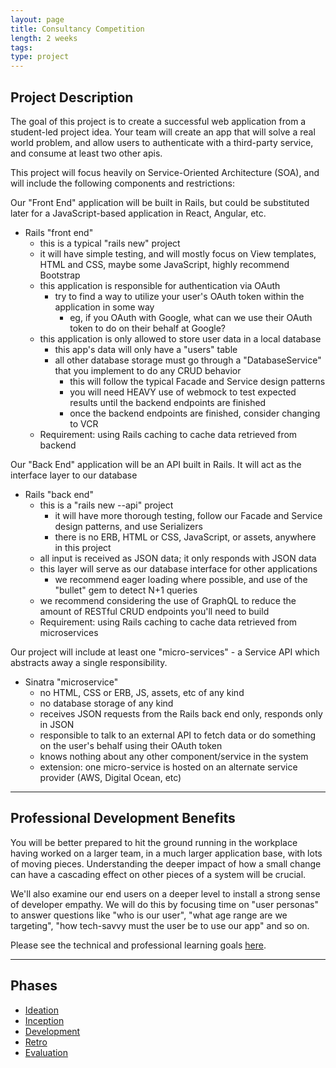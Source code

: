 ```yaml
---
layout: page
title: Consultancy Competition
length: 2 weeks
tags:
type: project
---
```


## Project Description

The goal of this project is to create a successful web application from a student-led project idea. Your team will create an app that will solve a real world problem, and allow users to authenticate with a third-party service, and consume at least two other apis.

This project will focus heavily on Service-Oriented Architecture (SOA), and will include the following components and restrictions:

Our "Front End" application will be built in Rails, but could be substituted later for a JavaScript-based application in React, Angular, etc.
- Rails "front end"
  - this is a typical "rails new" project
  - it will have simple testing, and will mostly focus on View templates, HTML and CSS, maybe some JavaScript, highly recommend Bootstrap
  - this application is responsible for authentication via OAuth
    - try to find a way to utilize your user's OAuth token within the application in some way
      - eg, if you OAuth with Google, what can we use their OAuth token to do on their behalf at Google?
  - this application is only allowed to store user data in a local database
    - this app's data will only have a "users" table
    - all other database storage must go through a "DatabaseService" that you implement to do any CRUD behavior
      - this will follow the typical Facade and Service design patterns
      - you will need HEAVY use of webmock to test expected results until the backend endpoints are finished
      - once the backend endpoints are finished, consider changing to VCR
  - Requirement: using Rails caching to cache data retrieved from backend

Our "Back End" application will be an API built in Rails. It will act as the interface layer to our database
- Rails "back end"
  - this is a "rails new --api" project
    - it will have more thorough testing, follow our Facade and Service design patterns, and use Serializers
    - there is no ERB, HTML or CSS, JavaScript, or assets, anywhere in this project
  - all input is received as JSON data; it only responds with JSON data
  - this layer will serve as our database interface for other applications
    - we recommend eager loading where possible, and use of the "bullet" gem to detect N+1 queries
  - we recommend considering the use of GraphQL to reduce the amount of RESTful CRUD endpoints you'll need to build
  - Requirement: using Rails caching to cache data retrieved from microservices

Our project will include at least one "micro-services" - a Service API which abstracts away a single responsibility.
- Sinatra "microservice"
  - no HTML, CSS or ERB, JS, assets, etc of any kind
  - no database storage of any kind
  - receives JSON requests from the Rails back end only, responds only in JSON
  - responsible to talk to an external API to fetch data or do something on the user's behalf using their OAuth token
  - knows nothing about any other component/service in the system
  - extension: one micro-service is hosted on an alternate service provider (AWS, Digital Ocean, etc)

---

## Professional Development Benefits

You will be better prepared to hit the ground running in the workplace having worked on a larger team, in a much larger application base, with lots of moving pieces. Understanding the deeper impact of how a small change can have a cascading effect on other pieces of a system will be crucial.

We'll also examine our end users on a deeper level to install a strong sense of developer empathy. We will do this by focusing time on "user personas" to answer questions like "who is our user", "what age range are we targeting", "how tech-savvy must the user be to use our app" and so on.

Please see the technical and professional learning goals [here](./project_goals).

---

## Phases

* [Ideation](./ideation)
* [Inception](./inception)
* [Development](./development)
* [Retro](../retro_guide)
* [Evaluation](./evaluation)
